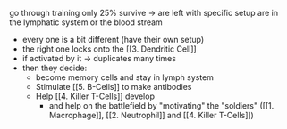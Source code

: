 go through training
only 25% survive -> are left with specific setup
are in the lymphatic system or the blood stream

-  every one is a bit different (have their own setup)
-  the right one locks onto the [[3. Dendritic Cell]]
-  if activated by it -> duplicates many times
-  then they decide:
	-  become memory cells and stay in lymph system
	-  Stimulate [[5. B-Cells]] to make antibodies
	-  Help [[4. Killer T-Cells]] develop
		-  and help on the battlefield by "motivating" the "soldiers" ([[1. Macrophage]], [[2. Neutrophil]] and [[4. Killer T-Cells]])

